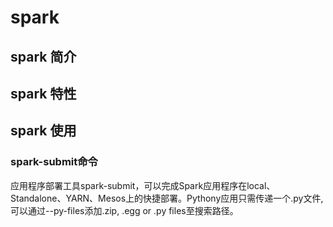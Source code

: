 # spark #
## spark 简介 #
## spark 特性 #
## spark 使用 #
### spark-submit命令 #
应用程序部署工具spark-submit，可以完成Spark应用程序在local、Standalone、YARN、Mesos上的快捷部署。Pythony应用只需传递一个.py文件,可以通过--py-files添加.zip, .egg or .py files至搜索路径。
